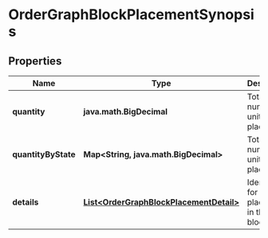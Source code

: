 

# OrderGraphBlockPlacementSynopsis


## Properties

| Name | Type | Description | Notes |
|------------ | ------------- | ------------- | -------------|
|**quantity** | **java.math.BigDecimal** | Total number of units placed. |  |
|**quantityByState** | **Map&lt;String, java.math.BigDecimal&gt;** | Total number of units placed. |  [optional] |
|**details** | [**List&lt;OrderGraphBlockPlacementDetail&gt;**](OrderGraphBlockPlacementDetail.md) | Identifiers for each placement in this block. |  |



